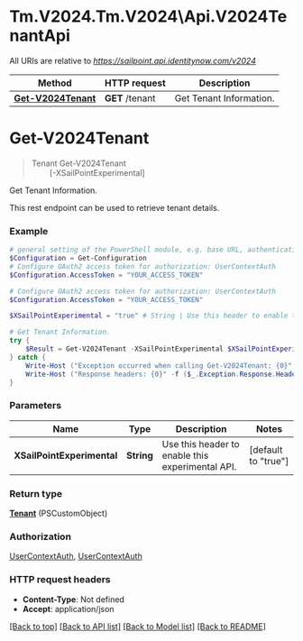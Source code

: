 # Tm.V2024.Tm.V2024\Api.V2024TenantApi

All URIs are relative to *https://sailpoint.api.identitynow.com/v2024*

Method | HTTP request | Description
------------- | ------------- | -------------
[**Get-V2024Tenant**](V2024TenantApi.md#Get-V2024Tenant) | **GET** /tenant | Get Tenant Information.


<a id="Get-V2024Tenant"></a>
# **Get-V2024Tenant**
> Tenant Get-V2024Tenant<br>
> &nbsp;&nbsp;&nbsp;&nbsp;&nbsp;&nbsp;&nbsp;&nbsp;[-XSailPointExperimental] <String><br>

Get Tenant Information.

This rest endpoint can be used to retrieve tenant details.

### Example
```powershell
# general setting of the PowerShell module, e.g. base URL, authentication, etc
$Configuration = Get-Configuration
# Configure OAuth2 access token for authorization: UserContextAuth
$Configuration.AccessToken = "YOUR_ACCESS_TOKEN"

# Configure OAuth2 access token for authorization: UserContextAuth
$Configuration.AccessToken = "YOUR_ACCESS_TOKEN"

$XSailPointExperimental = "true" # String | Use this header to enable this experimental API. (default to "true")

# Get Tenant Information.
try {
    $Result = Get-V2024Tenant -XSailPointExperimental $XSailPointExperimental
} catch {
    Write-Host ("Exception occurred when calling Get-V2024Tenant: {0}" -f ($_.ErrorDetails | ConvertFrom-Json))
    Write-Host ("Response headers: {0}" -f ($_.Exception.Response.Headers | ConvertTo-Json))
}
```

### Parameters

Name | Type | Description  | Notes
------------- | ------------- | ------------- | -------------
 **XSailPointExperimental** | **String**| Use this header to enable this experimental API. | [default to &quot;true&quot;]

### Return type

[**Tenant**](Tenant.md) (PSCustomObject)

### Authorization

[UserContextAuth](../README.md#UserContextAuth), [UserContextAuth](../README.md#UserContextAuth)

### HTTP request headers

 - **Content-Type**: Not defined
 - **Accept**: application/json

[[Back to top]](#) [[Back to API list]](../README.md#documentation-for-api-endpoints) [[Back to Model list]](../README.md#documentation-for-models) [[Back to README]](../README.md)

